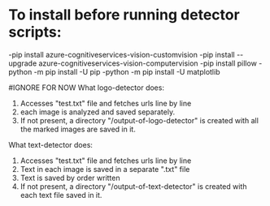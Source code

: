 # To install before running detector scripts:

-pip install azure-cognitiveservices-vision-customvision
-pip install --upgrade azure-cognitiveservices-vision-computervision
-pip install pillow
-python -m pip install -U pip
-python -m pip install -U matplotlib



#IGNORE FOR NOW
What logo-detector does:
1) Accesses "test.txt" file and fetches urls line by line
2) each image is analyzed and saved separately.
3) If not present, a directory "/output-of-logo-detector" is created with all the marked images are saved in it.

What text-detector does:
1) Accesses "test.txt" file and fetches urls line by line
2) Text in each image is saved in a separate ".txt" file
3) Text is saved by order written
4) If not present, a directory "/output-of-text-detector" is created with each text file saved in it.

